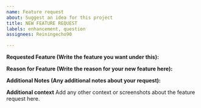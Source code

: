 ```yaml
---
name: Feature request
about: Suggest an idea for this project
title: NEW FEATURE REQUEST
labels: enhancement, question
assignees: Reiningecho90

---
```


**Requested Feature (Write the feature you want under this):**

**Reason for Feature (Write the reason for your new feature here):**

**Additional Notes (Any additional notes about your request):**

**Additional context**
Add any other context or screenshots about the feature request here.
